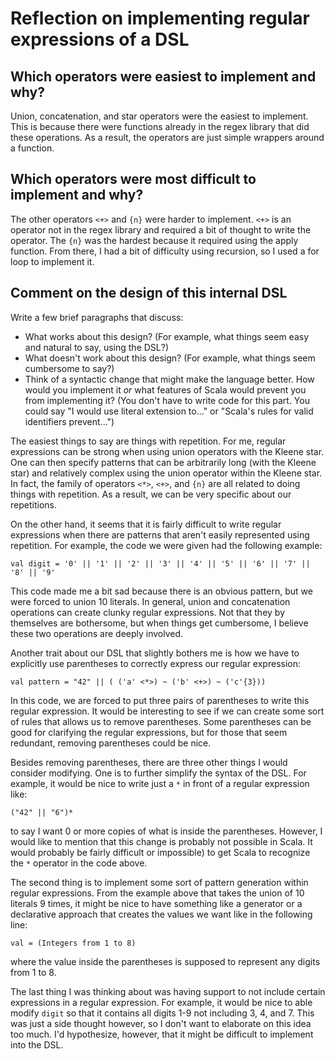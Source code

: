 # Reflection on implementing regular expressions of a DSL

## Which operators were easiest to implement and why?

Union, concatenation, and star operators were the easiest to implement. This is because there were functions already in the regex library that did these operations. As a result, the operators are just simple wrappers around a function.

## Which operators were most difficult to implement and why?
The other operators `<+>` and `{n}` were harder to implement. `<+>` is an operator not in the regex library and required a bit of thought to write the operator. The `{n}` was the hardest because it required using the apply function. From there, I had a bit of difficulty using recursion, so I used a for loop to implement it.

## Comment on the design of this internal DSL

Write a few brief paragraphs that discuss:
   + What works about this design? (For example, what things seem easy and
   natural to say, using the DSL?)
   + What doesn't work about this design? (For example, what things seem
   cumbersome to say?)
   + Think of a syntactic change that might make the language better. How would
   you implement it _or_ what features of Scala would prevent you from
   implementing it? (You don't have to write code for this part. You could say
   "I would use literal extension to..." or "Scala's rules for valid
   identifiers prevent...")


The easiest things to say are things with repetition. For me, regular expressions can be strong when using union operators with the Kleene star. One can then specify patterns that can be arbitrarily long (with the Kleene star) and relatively complex using the union operator within the Kleene star. In fact, the family of operators `<*>`, `<+>`, and `{n}` are all related to doing things with repetition. As a result, we can be very specific about our repetitions.

On the other hand, it seems that it is fairly difficult to write regular expressions when there are patterns that aren't easily represented using repetition. For example, the code we were given had the following example:

```
val digit = '0' || '1' || '2' || '3' || '4' || '5' || '6' || '7' || '8' || '9' 
```

This code made me a bit sad because there is an obvious pattern, but we were forced to union 10 literals. In general, union and concatenation operations can create clunky regular expressions. Not that they by themselves are bothersome, but when things get cumbersome, I believe these two operations are deeply involved.

Another trait about our DSL that slightly bothers me is how we have to explicitly use parentheses to correctly express our regular expression:

```
val pattern = "42" || ( ('a' <*>) ~ ('b' <+>) ~ ('c'{3}))
```

In this code, we are forced to put three pairs of parentheses to write this regular expression. It would be interesting to see if we can create some sort of rules that allows us to remove parentheses. Some parentheses can be good for clarifying the regular expressions, but for those that seem redundant, removing parentheses could be nice.

Besides removing parentheses, there are three other things I would consider modifying. One is to further simplify the syntax of the DSL. For example, it would be nice to write just a `*` in front of a regular expression like:

```
("42" || "6")*
```
to say I want 0 or more copies of what is inside the parentheses. However, I would like to mention that this change is probably not possible in Scala. It would probably be fairly difficult or impossible) to get Scala to recognize the `*` operator in the code above.

The second thing is to implement some sort of pattern generation within regular expressions. From the example above that takes the union of 10 literals 9 times, it might be nice to have something like a generator or a declarative approach that creates the values we want like in the following line:

```
val = (Integers from 1 to 8)
```

where the value inside the parentheses is supposed to represent any digits from 1 to 8.

The last thing I was thinking about was having support to not include certain expressions in a regular expression. For example, it would be nice to able modify `digit` so that it contains all digits 1-9 not including 3, 4, and 7. This was just a side thought however, so I don't want to elaborate on this idea too much. I'd hypothesize, however, that it might be difficult to implement into the DSL.
